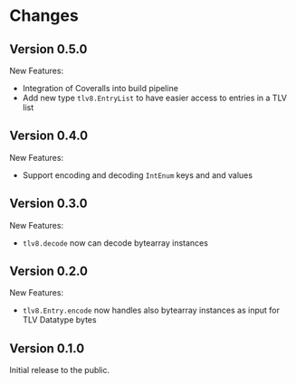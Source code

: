 
# Changes

## Version 0.5.0

New Features:

 - Integration of Coveralls into build pipeline
 - Add new type `tlv8.EntryList` to have easier access to entries in a TLV list

## Version 0.4.0

New Features:

 - Support encoding and decoding `IntEnum` keys and and values

## Version 0.3.0

New Features:

 - `tlv8.decode` now can decode bytearray instances

## Version 0.2.0

New Features:

 - `tlv8.Entry.encode` now handles also bytearray instances as input for TLV Datatype bytes


## Version 0.1.0

Initial release to the public.

